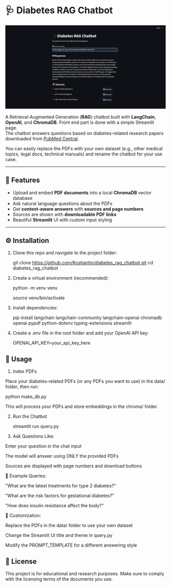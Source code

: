 # 🩺 Diabetes RAG Chatbot  

![Diabetes RAG Chatbot](diabetes_rag_chatbot_1.png)  

A Retrieval-Augmented Generation (**RAG**) chatbot built with **LangChain**, **OpenAI**, and **ChromaDB**.
Front end part is done with a simple Streamlit page.  
The chatbot answers questions based on diabetes-related research papers downloaded from [PubMed Central](https://pmc.ncbi.nlm.nih.gov/search/?term=diabetes&sort=relevance&filter=datesearch.y_10).

You can easily replace the PDFs with your own dataset (e.g., other medical topics, legal docs, technical manuals) and rename the chatbot for your use case.  

---

## 🚀 Features
- Upload and embed **PDF documents** into a local **ChromaDB** vector database  
- Ask natural language questions about the PDFs  
- Get **context-aware answers** with **sources and page numbers**  
- Sources are shown with **downloadable PDF links**  
- Beautiful **Streamlit** UI with custom input styling  

---

## ⚙️ Installation

1. Clone this repo and navigate to the project folder:

   git clone https://github.com/Kostiantin/diabetes_rag_chatbot.git
   cd diabetes_rag_chatbot


2. Create a virtual environment (recommended):

   python -m venv venv

   source venv/bin/activate


3. Install dependencies:

   pip install langchain langchain-community langchain-openai chromadb openai pypdf python-dotenv typing-extensions streamlit


4. Create a .env file in the root folder and add your OpenAI API key:

   OPENAI_API_KEY=your_api_key_here



## 📘 Usage

1. Index PDFs

Place your diabetes-related PDFs (or any PDFs you want to use) in the data/ folder, then run:

   python make_db.py

This will process your PDFs and store embeddings in the chroma/ folder.


2. Run the Chatbot

   streamlit run query.py


3. Ask Questions Like:

Enter your question in the chat input

The model will answer using ONLY the provided PDFs

Sources are displayed with page numbers and download buttons


🧪 Example Queries:

"What are the latest treatments for type 2 diabetes?"

"What are the risk factors for gestational diabetes?"

"How does insulin resistance affect the body?"


🔧 Customization:

Replace the PDFs in the data/ folder to use your own dataset

Change the Streamlit UI title and theme in query.py

Modify the PROMPT_TEMPLATE for a different answering style


## 📝 License

This project is for educational and research purposes.
Make sure to comply with the licensing terms of the documents you use.